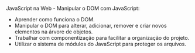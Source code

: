 JavaScript na Web - Manipular o DOM com JavaScript:

- Aprender como funciona o DOM.
- Manipular o DOM para alterar, adicionar, remover e criar novos elementos na árvore de objetos.
- Trabalhar com componentização para facilitar a organização do projeto.
- Utilizar o sistema de módulos do JavaScript para proteger os arquivos.